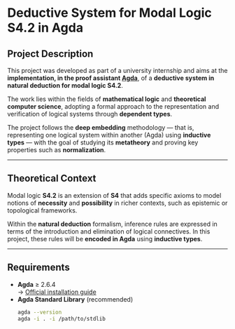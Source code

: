 # Deductive System for Modal Logic S4.2 in Agda

## Project Description
This project was developed as part of a university internship and aims at the **implementation, in the proof assistant [Agda](https://agda.readthedocs.io/)**, of a **deductive system in natural deduction for modal logic S4.2**.

The work lies within the fields of **mathematical logic** and **theoretical computer science**, adopting a formal approach to the representation and verification of logical systems through **dependent types**.

The project follows the **deep embedding** methodology — that is, representing one logical system within another (Agda) using **inductive types** — with the goal of studying its **metatheory** and proving key properties such as **normalization**.

---

## Theoretical Context
Modal logic **S4.2** is an extension of **S4** that adds specific axioms to model notions of **necessity** and **possibility** in richer contexts, such as epistemic or topological frameworks.

Within the **natural deduction** formalism, inference rules are expressed in terms of the introduction and elimination of logical connectives. In this project, these rules will be **encoded in Agda** using **inductive types**.

---

## Requirements
- **Agda** ≥ 2.6.4  
  → [Official installation guide](https://agda.readthedocs.io/en/latest/getting-started/installation.html)
- **Agda Standard Library** (recommended)
  ```bash
  agda --version
  agda -i . -i /path/to/stdlib
